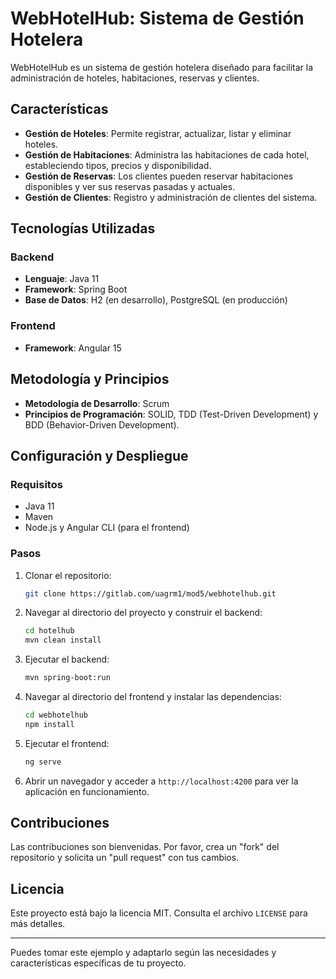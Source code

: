 
# WebHotelHub: Sistema de Gestión Hotelera

WebHotelHub es un sistema de gestión hotelera diseñado para facilitar la administración de hoteles, habitaciones, reservas y clientes.

## Características

- **Gestión de Hoteles**: Permite registrar, actualizar, listar y eliminar hoteles.
- **Gestión de Habitaciones**: Administra las habitaciones de cada hotel, estableciendo tipos, precios y disponibilidad.
- **Gestión de Reservas**: Los clientes pueden reservar habitaciones disponibles y ver sus reservas pasadas y actuales.
- **Gestión de Clientes**: Registro y administración de clientes del sistema.

## Tecnologías Utilizadas

### Backend

- **Lenguaje**: Java 11
- **Framework**: Spring Boot
- **Base de Datos**: H2 (en desarrollo), PostgreSQL (en producción)

### Frontend

- **Framework**: Angular 15

## Metodología y Principios

- **Metodología de Desarrollo**: Scrum
- **Principios de Programación**: SOLID, TDD (Test-Driven Development) y BDD (Behavior-Driven Development).

## Configuración y Despliegue

### Requisitos

- Java 11
- Maven
- Node.js y Angular CLI (para el frontend)

### Pasos

1. Clonar el repositorio:
   ```bash
   git clone https://gitlab.com/uagrm1/mod5/webhotelhub.git
   ```

2. Navegar al directorio del proyecto y construir el backend:
   ```bash
   cd hotelhub
   mvn clean install
   ```

3. Ejecutar el backend:
   ```bash
   mvn spring-boot:run
   ```

4. Navegar al directorio del frontend y instalar las dependencias:
   ```bash
   cd webhotelhub
   npm install
   ```

5. Ejecutar el frontend:
   ```bash
   ng serve
   ```

6. Abrir un navegador y acceder a `http://localhost:4200` para ver la aplicación en funcionamiento.

## Contribuciones

Las contribuciones son bienvenidas. Por favor, crea un "fork" del repositorio y solicita un "pull request" con tus cambios.

## Licencia

Este proyecto está bajo la licencia MIT. Consulta el archivo `LICENSE` para más detalles.

---

Puedes tomar este ejemplo y adaptarlo según las necesidades y características específicas de tu proyecto.